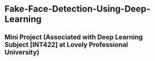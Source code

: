# Fake-Face-Detection-Using-Deep-Learning

## Mini Project (Associated with Deep Learning Subject [INT422] at Lovely Professional University)
